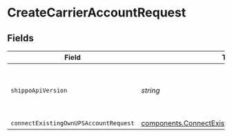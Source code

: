 # CreateCarrierAccountRequest


## Fields

| Field                                                                                                            | Type                                                                                                             | Required                                                                                                         | Description                                                                                                      | Example                                                                                                          |
| ---------------------------------------------------------------------------------------------------------------- | ---------------------------------------------------------------------------------------------------------------- | ---------------------------------------------------------------------------------------------------------------- | ---------------------------------------------------------------------------------------------------------------- | ---------------------------------------------------------------------------------------------------------------- |
| `shippoApiVersion`                                                                                               | *string*                                                                                                         | :heavy_minus_sign:                                                                                               | String used to pick a non-default API version to use                                                             | 2018-02-08                                                                                                       |
| `connectExistingOwnUPSAccountRequest`                                                                            | [components.ConnectExistingOwnUPSAccountRequest](../../models/components/connectexistingownupsaccountrequest.md) | :heavy_minus_sign:                                                                                               | Examples.                                                                                                        |                                                                                                                  |